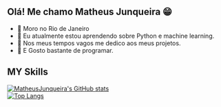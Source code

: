 ## Olá! Me chamo Matheus Junqueira :grin:

- 🌱 Moro no Rio de Janeiro 
- 🌱 Eu atualmente estou aprendendo sobre Python e machine learning.
- 🌱 Nos meus tempos vagos me dedico aos meus projetos.
- 🌱 E Gosto bastante de programar.






## MY Skills
[![MatheusJunqueira's GitHub stats](https://github-readme-stats.vercel.app/api?username=MatheusJunqueiradaSilva)](https://github.com/MatheusJunqueiradaSilva/github-readme-stats)
<br>
[![Top Langs](https://github-readme-stats.vercel.app/api/top-langs/?username=MatheusJunqueiradaSilva)](https://github.com/MatheusJunqueiradaSilva/github-readme-stats)
